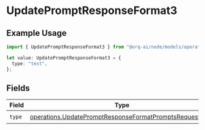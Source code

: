 # UpdatePromptResponseFormat3

## Example Usage

```typescript
import { UpdatePromptResponseFormat3 } from "@orq-ai/node/models/operations";

let value: UpdatePromptResponseFormat3 = {
  type: "text",
};
```

## Fields

| Field                                                                                                                              | Type                                                                                                                               | Required                                                                                                                           | Description                                                                                                                        |
| ---------------------------------------------------------------------------------------------------------------------------------- | ---------------------------------------------------------------------------------------------------------------------------------- | ---------------------------------------------------------------------------------------------------------------------------------- | ---------------------------------------------------------------------------------------------------------------------------------- |
| `type`                                                                                                                             | [operations.UpdatePromptResponseFormatPromptsRequestType](../../models/operations/updatepromptresponseformatpromptsrequesttype.md) | :heavy_check_mark:                                                                                                                 | N/A                                                                                                                                |